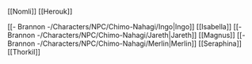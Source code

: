 
[[Nomli]]
[[Herouk]]

[[- Brannon -/Characters/NPC/Chimo-Nahagi/Ingo|Ingo]]
[[Isabella]]
[[- Brannon -/Characters/NPC/Chimo-Nahagi/Jareth|Jareth]]
[[Magnus]]
[[- Brannon -/Characters/NPC/Chimo-Nahagi/Merlin|Merlin]]
[[Seraphina]]
[[Thorkil]]
